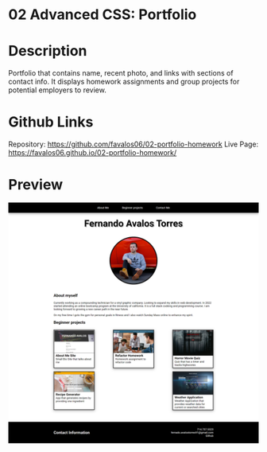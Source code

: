 # 02 Advanced CSS: Portfolio

# Description
Portfolio that contains name, recent photo, and links with sections of contact info. It displays homework assignments and group projects for potential employers to review. 

# Github Links
Repository: https://github.com/favalos06/02-portfolio-homework
Live Page: https://favalos06.github.io/02-portfolio-homework/

# Preview
<p align="center"> <img src="./assets/img/Portfolio SS.png"> </p>